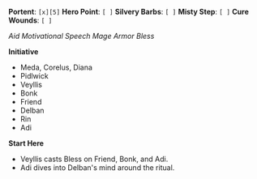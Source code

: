 **Portent**: `[x][5]`
**Hero Point**: `[ ]`
**Silvery Barbs**: `[ ]`
**Misty Step**: `[ ]`
**Cure Wounds**: `[ ]`

*Aid*
*Motivational Speech*
*Mage Armor*
*Bless*

**Initiative**

- Meda, Corelus, Diana
- Pidlwick
- Veyllis
- Bonk
- Friend
- Delban
- Rin
- Adi

**Start Here**

- Veyllis casts Bless on Friend, Bonk, and Adi.
- Adi dives into Delban's mind around the ritual.